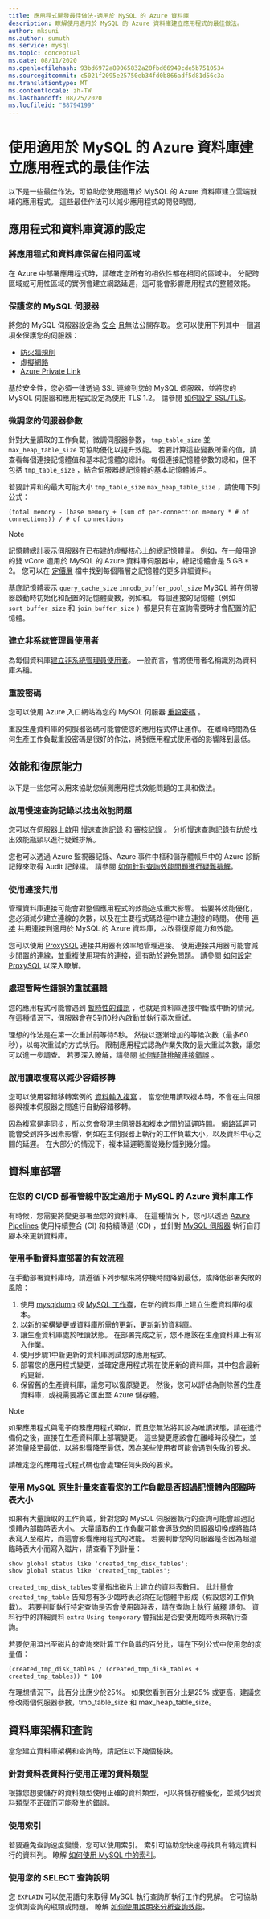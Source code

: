 ```yaml
---
title: 應用程式開發最佳做法-適用於 MySQL 的 Azure 資料庫
description: 瞭解使用適用於 MySQL 的 Azure 資料庫建立應用程式的最佳做法。
author: mksuni
ms.author: sumuth
ms.service: mysql
ms.topic: conceptual
ms.date: 08/11/2020
ms.openlocfilehash: 93bd6972a89065832a20fbd66949cde5b7510534
ms.sourcegitcommit: c5021f2095e25750eb34fd0b866adf5d81d56c3a
ms.translationtype: MT
ms.contentlocale: zh-TW
ms.lasthandoff: 08/25/2020
ms.locfileid: "88794199"
---
```

# <a name="best-practices-for-building-an-application-with-azure-database-for-mysql"></a>使用適用於 MySQL 的 Azure 資料庫建立應用程式的最佳作法 

以下是一些最佳作法，可協助您使用適用於 MySQL 的 Azure 資料庫建立雲端就緒的應用程式。 這些最佳作法可以減少應用程式的開發時間。 

## <a name="configuration-of-application-and-database-resources"></a>應用程式和資料庫資源的設定

### <a name="keep-the-application-and-database-in-the-same-region"></a>將應用程式和資料庫保留在相同區域
在 Azure 中部署應用程式時，請確定您所有的相依性都在相同的區域中。 分配跨區域或可用性區域的實例會建立網路延遲，這可能會影響應用程式的整體效能。 

### <a name="keep-your-mysql-server-secure"></a>保護您的 MySQL 伺服器
將您的 MySQL 伺服器設定為 [安全](https://docs.microsoft.com/azure/mysql/concepts-security) 且無法公開存取。 您可以使用下列其中一個選項來保護您的伺服器： 
- [防火牆規則](https://docs.microsoft.com/azure/mysql/concepts-firewall-rules)
- [虛擬網路](https://docs.microsoft.com/azure/mysql/concepts-data-access-and-security-vnet) 
- [Azure Private Link](https://docs.microsoft.com/azure/mysql/concepts-data-access-security-private-link)

基於安全性，您必須一律透過 SSL 連線到您的 MySQL 伺服器，並將您的 MySQL 伺服器和應用程式設定為使用 TLS 1.2。 請參閱 [如何設定 SSL/TLS](https://docs.microsoft.com/azure/mysql/concepts-ssl-connection-security)。 

### <a name="tune-your-server-parameters"></a>微調您的伺服器參數
針對大量讀取的工作負載，微調伺服器參數， `tmp_table_size` 並 `max_heap_table_size` 可協助優化以提升效能。 若要計算這些變數所需的值，請查看每個連接記憶體值和基本記憶體的總計。 每個連接記憶體參數的總和，但不包括 `tmp_table_size` ，結合伺服器總記憶體的基本記憶體帳戶。

若要計算和的最大可能大小 `tmp_table_size` `max_heap_table_size` ，請使用下列公式：

```(total memory - (base memory + (sum of per-connection memory * # of connections)) / # of connections```

>[!NOTE]
> 記憶體總計表示伺服器在已布建的虛擬核心上的總記憶體量。  例如，在一般用途的雙 vCore 適用於 MySQL 的 Azure 資料庫伺服器中，總記憶體會是 5 GB * 2。 您可以在 [定價層](https://docs.microsoft.com/azure/mysql/concepts-pricing-tiers) 檔中找到每個階層之記憶體的更多詳細資料。
>
> 基底記憶體表示 `query_cache_size` `innodb_buffer_pool_size` MySQL 將在伺服器啟動時初始化和配置的記憶體變數，例如和。 每個連接的記憶體（例如 `sort_buffer_size` 和 `join_buffer_size` ）都是只有在查詢需要時才會配置的記憶體。

### <a name="create-non-admin-users"></a>建立非系統管理員使用者 
為每個資料庫[建立非系統管理員使用者](https://docs.microsoft.com/azure/mysql/howto-create-users)。 一般而言，會將使用者名稱識別為資料庫名稱。

### <a name="reset-your-password"></a>重設密碼
您可以使用 Azure 入口網站為您的 MySQL 伺服器 [重設密碼](https://docs.microsoft.com/azure/mysql/howto-create-manage-server-portal#update-admin-password) 。 

重設生產資料庫的伺服器密碼可能會使您的應用程式停止運作。 在離峰時間為任何生產工作負載重設密碼是很好的作法，將對應用程式使用者的影響降到最低。

## <a name="performance-and-resiliency"></a>效能和復原能力 
以下是一些您可以用來協助您偵測應用程式效能問題的工具和做法。

### <a name="enable-slow-query-logs-to-identify-performance-issues"></a>啟用慢速查詢記錄以找出效能問題
您可以在伺服器上啟用 [慢速查詢記錄](https://docs.microsoft.com/azure/mysql/concepts-server-logs) 和 [審核記錄](https://docs.microsoft.com/azure/mysql/concepts-audit-logs) 。 分析慢速查詢記錄有助於找出效能瓶頸以進行疑難排解。 

您也可以透過 Azure 監視器記錄、Azure 事件中樞和儲存體帳戶中的 Azure 診斷記錄來取得 Audit 記錄檔。 請參閱 [如何針對查詢效能問題進行疑難排解](https://docs.microsoft.com/azure/mysql/howto-troubleshoot-query-performance)。

### <a name="use-connection-pooling"></a>使用連接共用
管理資料庫連接可能會對整個應用程式的效能造成重大影響。 若要將效能優化，您必須減少建立連線的次數，以及在主要程式碼路徑中建立連接的時間。 使用 [連接](https://docs.microsoft.com/azure/mysql/concepts-connectivity#access-databases-by-using-connection-pooling-recommended) 共用連接到適用於 MySQL 的 Azure 資料庫，以改善復原能力和效能。 

您可以使用 [ProxySQL](https://proxysql.com/) 連接共用器有效率地管理連接。 使用連接共用器可能會減少閒置的連線，並重複使用現有的連接，這有助於避免問題。 請參閱 [如何設定 ProxySQL](https://techcommunity.microsoft.com/t5/azure-database-for-mysql/connecting-efficiently-to-azure-database-for-mysql-with-proxysql/ba-p/1279842) 以深入瞭解。 

### <a name="retry-logic-to-handle-transient-errors"></a>處理暫時性錯誤的重試邏輯
您的應用程式可能會遇到 [暫時性的錯誤](https://docs.microsoft.com/azure/mysql/concepts-connectivity#handling-transient-errors) ，也就是資料庫連接中斷或中斷的情況。 在這種情況下，伺服器會在5到10秒內啟動並執行兩次重試。 

理想的作法是在第一次重試前等待5秒。 然後以逐漸增加的等候次數（最多60秒），以每次重試的方式執行。 限制應用程式認為作業失敗的最大重試次數，讓您可以進一步調查。 若要深入瞭解，請參閱 [如何疑難排解連接錯誤](https://docs.microsoft.com/azure/mysql/howto-troubleshoot-common-connection-issues) 。 

### <a name="enable-read-replication-to-mitigate-failovers"></a>啟用讀取複寫以減少容錯移轉
您可以使用容錯移轉案例的 [資料輸入複寫](https://docs.microsoft.com/azure/mysql/howto-data-in-replication) 。 當您使用讀取複本時，不會在主伺服器與複本伺服器之間進行自動容錯移轉。 

因為複寫是非同步，所以您會發現主伺服器和複本之間的延遲時間。 網路延遲可能會受到許多因素影響，例如在主伺服器上執行的工作負載大小，以及資料中心之間的延遲。 在大部分的情況下，複本延遲範圍從幾秒鐘到幾分鐘。

## <a name="database-deployment"></a>資料庫部署 

### <a name="configure-an-azure-database-for-mysql-task-in-your-cicd-deployment-pipeline"></a>在您的 CI/CD 部署管線中設定適用于 MySQL 的 Azure 資料庫工作
有時候，您需要將變更部署至您的資料庫。 在這種情況下，您可以透過 [Azure Pipelines](https://azure.microsoft.com/services/devops/pipelines/) 使用持續整合 (CI) 和持續傳遞 (CD) ，並針對 [MySQL 伺服器](https://docs.microsoft.com/azure/devops/pipelines/tasks/deploy/azure-mysql-deployment?view=azure-devops) 執行自訂腳本來更新資料庫。

### <a name="use-an-effective-process-for-manual-database-deployment"></a>使用手動資料庫部署的有效流程 
在手動部署資料庫時，請遵循下列步驟來將停機時間降到最低，或降低部署失敗的風險： 

1. 使用 [mysqldump](https://dev.mysql.com/doc/refman/8.0/en/mysqldump.html) 或 [MySQL 工作臺](https://dev.mysql.com/doc/workbench/en/wb-admin-export-import-management.html)，在新的資料庫上建立生產資料庫的複本。 
2. 以新的架構變更或資料庫所需的更新，更新新的資料庫。 
3. 讓生產資料庫處於唯讀狀態。 在部署完成之前，您不應該在生產資料庫上有寫入作業。 
4. 使用步驟1中新更新的資料庫測試您的應用程式。
5. 部署您的應用程式變更，並確定應用程式現在使用新的資料庫，其中包含最新的更新。 
6. 保留舊的生產資料庫，讓您可以復原變更。 然後，您可以評估為刪除舊的生產資料庫，或視需要將它匯出至 Azure 儲存體。 

>[!NOTE]
>如果應用程式與電子商務應用程式類似，而且您無法將其設為唯讀狀態，請在進行備份之後，直接在生產資料庫上部署變更。 這些變更應該會在離峰時段發生，並將流量降至最低，以將影響降至最低，因為某些使用者可能會遇到失敗的要求。 
>
>請確定您的應用程式程式碼也會處理任何失敗的要求。

### <a name="use-mysql-native-metrics-to-see-if-your-workload-is-exceeding-in-memory-temporary-table-sizes"></a>使用 MySQL 原生計量來查看您的工作負載是否超過記憶體內部臨時表大小
如果有大量讀取的工作負載，針對您的 MySQL 伺服器執行的查詢可能會超過記憶體內部臨時表大小。 大量讀取的工作負載可能會導致您的伺服器切換成將臨時表寫入至磁片，而這會影響應用程式的效能。 若要判斷您的伺服器是否因為超過臨時表大小而寫入磁片，請查看下列計量：

```
show global status like 'created_tmp_disk_tables';
show global status like 'created_tmp_tables';
```
`created_tmp_disk_tables`度量指出磁片上建立的資料表數目。 此計量會 `created_tmp_table` 告知您有多少臨時表必須在記憶體中形成（假設您的工作負載）。 若要判斷執行特定查詢是否會使用臨時表，請在查詢上執行 [解釋](https://dev.mysql.com/doc/refman/8.0/en/explain.html) 語句。 資料行中的詳細資料 `extra` `Using temporary` 會指出是否要使用臨時表來執行查詢。

若要使用溢出至磁片的查詢來計算工作負載的百分比，請在下列公式中使用您的度量值：

```(created_tmp_disk_tables / (created_tmp_disk_tables + created_tmp_tables)) * 100```

在理想情況下，此百分比應少於25%。 如果您看到百分比是25% 或更高，建議您修改兩個伺服器參數，tmp_table_size 和 max_heap_table_size。

## <a name="database-schema-and-queries"></a>資料庫架構和查詢

當您建立資料庫架構和查詢時，請記住以下幾個秘訣。

### <a name="use-the-right-datatype-for-your-table-columns"></a>針對資料表資料行使用正確的資料類型
根據您想要儲存的資料類型使用正確的資料類型，可以將儲存體優化，並減少因資料類型不正確而可能發生的錯誤。

### <a name="use-indexes"></a>使用索引
若要避免查詢速度變慢，您可以使用索引。 索引可協助您快速尋找具有特定資料行的資料列。 瞭解 [如何使用 MySQL 中的索引](https://dev.mysql.com/doc/refman/8.0/en/mysql-indexes.html)。

### <a name="use-explain-for-your-select-queries"></a>使用您的 SELECT 查詢說明
您 `EXPLAIN` 可以使用語句來取得 MySQL 執行查詢所執行工作的見解。 它可協助您偵測查詢的瓶頸或問題。 瞭解 [如何使用說明來分析查詢效能](https://docs.microsoft.com/azure/mysql/howto-troubleshoot-query-performance)。


